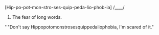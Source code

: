 [Hip-po-pot-mon-stro-ses-quip-peda-lio-phob-ia]
/____/

1) The fear of long words.

''"Don't say Hippopotomonstrosesquippedaliophobia, I'm scared of it."